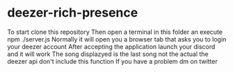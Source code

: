 # deezer-rich-presence

To start clone this repository
Then open a terminal in this folder an execute npm ./server.js
Normally it will open you a browser tab that asks you to login your deezer account 
After accepting the application launch your discord and it will work
The song displazyed is the last song not the actual the deezer api don't include this function
If you have a problem dm on twitter

